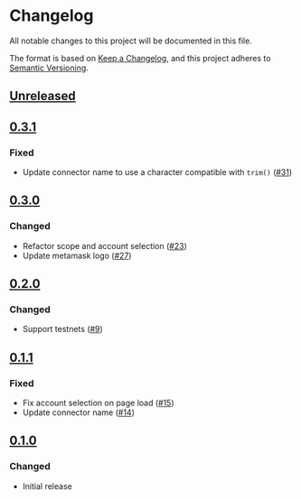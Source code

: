 # Changelog

All notable changes to this project will be documented in this file.

The format is based on [Keep a Changelog](https://keepachangelog.com/en/1.0.0/),
and this project adheres to [Semantic Versioning](https://semver.org/spec/v2.0.0.html).

## [Unreleased]

## [0.3.1]

### Fixed

- Update connector name to use a character compatible with `trim()` ([#31](https://github.com/MetaMask/solana-wallet-standard/pull/31))

## [0.3.0]

### Changed

- Refactor scope and account selection ([#23](https://github.com/MetaMask/solana-wallet-standard/pull/23))
- Update metamask logo ([#27](https://github.com/MetaMask/solana-wallet-standard/pull/27))

## [0.2.0]

### Changed

- Support testnets ([#9](https://github.com/MetaMask/solana-wallet-standard/pull/9))

## [0.1.1]

### Fixed

- Fix account selection on page load ([#15](https://github.com/MetaMask/solana-wallet-standard/pull/15))
- Update connector name ([#14](https://github.com/MetaMask/solana-wallet-standard/pull/14))

## [0.1.0]

### Changed

- Initial release

[Unreleased]: https://github.com/MetaMask/solana-wallet-standard/compare/v0.3.1...HEAD
[0.3.1]: https://github.com/MetaMask/solana-wallet-standard/compare/v0.3.0...v0.3.1
[0.3.0]: https://github.com/MetaMask/solana-wallet-standard/compare/v0.2.0...v0.3.0
[0.2.0]: https://github.com/MetaMask/solana-wallet-standard/compare/v0.1.1...v0.2.0
[0.1.1]: https://github.com/MetaMask/solana-wallet-standard/compare/v0.1.0...v0.1.1
[0.1.0]: https://github.com/MetaMask/solana-wallet-standard/releases/tag/v0.1.0
